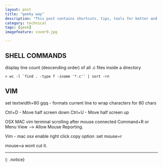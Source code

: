 ```yaml
---
layout: post
title: "geeky way"
description: "This post contains shortcuts, tips, tools for better and faster nerdy geek programmer."
category: technical
tags: [geek]
imagefeature: cover9.jpg

---
```


## **SHELL COMMANDS**
display line count (descending order) of all .c files inside a directory

```
> wc -l `find . -type f -iname '*.c'` | sort -rn

```

## **VIM**
set textwidth=80
gqq - formats current line to wrap characters for 80 chars

Ctrl+D - Move half screen down
Ctrl+U - Move half screen up

OSX MAC vim terminal scrolling after mouse connected
Command+R or Menu View --> Allow Mouse Reporting.

Vim - mac osx enable right click copy option
:set mouse=r

mouse=a wont cut it.

---


{: .notice}

